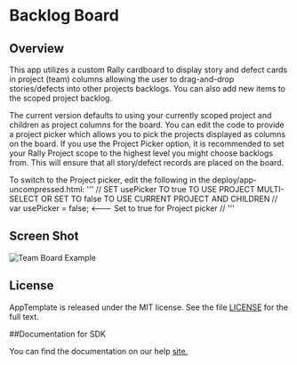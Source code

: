 Backlog Board
=========================

## Overview
This app utilizes a custom Rally cardboard to display story and defect cards in project (team) columns allowing the user to drag-and-drop stories/defects into other projects backlogs. You can also add new items to the scoped project backlog.

The current version defaults to using your currently scoped project and children as project columns for the board. You can edit the code to provide a project picker which allows you to pick the projects displayed as columns on the board. If you use the Project Picker option, it is recommended to set your Rally Project scope to the highest level you might choose backlogs from. This will ensure that all story/defect records are placed on the board.

To switch to the Project picker, edit the following in the deploy/app-uncompressed.html:
'''
// SET usePicker TO true TO USE PROJECT MULTI-SELECT OR SET TO false TO USE CURRENT PROJECT AND CHILDREN
//
		var usePicker = false;  <--- Set to true for Project picker
//
'''
## Screen Shot

![Team Board Example](https://raw.github.com/RallyRonnie/BacklogBoard/master/screenshot.png)

## License

AppTemplate is released under the MIT license.  See the file [LICENSE](./LICENSE) for the full text.

##Documentation for SDK

You can find the documentation on our help [site.](https://help.rallydev.com/apps/2.0rc2/doc/)
